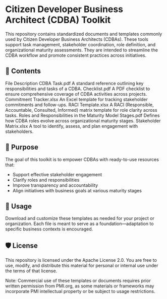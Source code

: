 # Citizen Developer Business Architect (CDBA) Toolkit
This repository contains standardized documents and templates commonly used by Citizen Developer Business Architects (CDBAs). These tools support task management, stakeholder coordination, role definition, and organizational maturity assessments. They are intended to streamline the CDBA workflow and promote consistent practices across initiatives.

## 📁 Contents
File	Description
CDBA Task.pdf	A standard reference outlining key responsibilities and tasks of a CDBA.
Checklist.pdf	A PDF checklist to ensure comprehensive coverage of CDBA activities across projects.
Commitment Tracker.xlsx	An Excel template for tracking stakeholder commitments and follow-ups.
RACI Template.xlsx	A RACI (Responsible, Accountable, Consulted, Informed) matrix template for role clarity across tasks.
Roles and Responsibilities in the Maturity Model Stages.pdf	Defines how CDBA roles evolve across organizational maturity stages.
Stakeholder Matrix.xlsx	A tool to identify, assess, and plan engagement with stakeholders.

## 🧭 Purpose
The goal of this toolkit is to empower CDBAs with ready-to-use resources that:
<ul>
  <li>Support effective stakeholder engagement</li>
  <li>Clarify roles and responsibilities</li>
  <li>Improve transparency and accountability</li>
  <li>Align initiatives with business goals at various maturity stages</li>
</ul>

## 📌 Usage
Download and customize these templates as needed for your project or organization. Each file is meant to serve as a foundation—adaptation to specific business contexts is encouraged.

## 🛡️ License
This repository is licensed under the Apache License 2.0. You are free to use, modify, and distribute this material for personal or internal use under the terms of that license.

Note: Commercial use of these templates or documents requires prior written permission from PMI.org, as some materials or frameworks may incorporate PMI intellectual property or be subject to usage restrictions.
